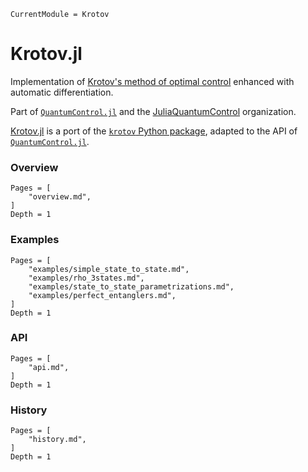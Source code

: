 ```@meta
CurrentModule = Krotov
```

# Krotov.jl

Implementation of [Krotov's method of optimal control](https://arxiv.org/abs/1008.5126) enhanced with automatic differentiation.

Part of [`QuantumControl.jl`](https://github.com/JuliaQuantumControl/QuantumControl.jl#readme) and the [JuliaQuantumControl](https://github.com/JuliaQuantumControl) organization.

[Krotov.jl](https://github.com/JuliaQuantumControl/Krotov.jl) is a port of the [`krotov` Python package](https://github.com/qucontrol/krotov#readme), adapted to the API  of [`QuantumControl.jl`](https://github.com/JuliaQuantumControl/QuantumControl.jl#readme).


### Overview

```@contents
Pages = [
    "overview.md",
]
Depth = 1
```

### Examples

```@contents
Pages = [
    "examples/simple_state_to_state.md",
    "examples/rho_3states.md",
    "examples/state_to_state_parametrizations.md",
    "examples/perfect_entanglers.md",
]
Depth = 1
```

### API

```@contents
Pages = [
    "api.md",
]
Depth = 1
```

### History

```@contents
Pages = [
    "history.md",
]
Depth = 1
```
